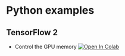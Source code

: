 # Python examples

## TensorFlow 2

- Control the GPU memory [![Open In Colab](https://colab.research.google.com/assets/colab-badge.svg)](https://colab.research.google.com/github/shadialameddin/numerical_tools_and_friends/blob/master/python/tensorflow_gpu/tensorflow_gpu_test.ipynb)
